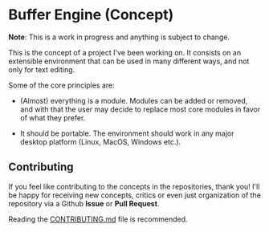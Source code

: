# Buffer Engine (Concept)

**Note**: This is a work in progress and anything is subject to change.

This is the concept of a project I've been working on. It consists on an
extensible environment that can be used in many different ways, and not
only for text editing.

Some of the core principles are:

- (Almost) everything is a module. Modules can be added or removed, and
  with that the user may decide to replace most core modules in favor of
  what they prefer.

- It should be portable. The environment should work in any major
  desktop platform (Linux, MacOS, Windows etc.).

<!-- Talk about portability in USB somewhere else -->

## Contributing

If you feel like contributing to the concepts in the repositories, thank
you! I'll be happy for receiving new concepts, critics or even just
organization of the repository via a Github **Issue** or **Pull
Request**.

Reading the [CONTRIBUTING.md](CONTRIBUTING.md) file is recommended.
